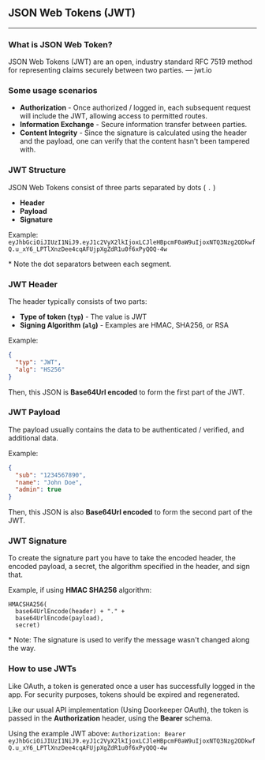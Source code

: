 ## JSON Web Tokens (JWT)
---
### What is JSON Web Token?
JSON Web Tokens (JWT) are an open, industry standard RFC 7519 method for representing claims securely between two parties. &mdash; jwt.io

### Some usage scenarios
* **Authorization** - Once authorized / logged in, each subsequent request will include the JWT, allowing access to permitted routes.
* **Information Exchange** - Secure information transfer between parties.
* **Content Integrity** - Since the signature is calculated using the header and the payload, one can verify that the content hasn't been tampered with.

### JWT Structure
JSON Web Tokens consist of three parts separated by dots ( `.` )
* **Header**
* **Payload**
* **Signature**

Example:
`eyJhbGciOiJIUzI1NiJ9.eyJ1c2VyX2lkIjoxLCJleHBpcmF0aW9uIjoxNTQ3Nzg2ODkwfQ.u_xY6_LPTlXnzDee4cqAFUjpXgZdR1u0f6xPyQOQ-4w`

\* Note the dot separators between each segment.

### JWT Header
The header typically consists of two parts:
* **Type of token (`typ`)** - The value is JWT
* **Signing Algorithm (`alg`)** - Examples are HMAC, SHA256, or RSA

Example:
```json
{
  "typ": "JWT",
  "alg": "HS256"
}
```

Then, this JSON is **Base64Url encoded** to form the first part of the JWT.

### JWT Payload
The payload usually contains the data to be authenticated / verified, and additional data.

Example:
```json
{
  "sub": "1234567890",
  "name": "John Doe",
  "admin": true
}
```

Then, this JSON is also **Base64Url encoded** to form the second part of the JWT.

### JWT Signature
To create the signature part you have to take the encoded header, the encoded payload, a secret, the algorithm specified in the header, and sign that.

Example, if using **HMAC SHA256** algorithm:
```
HMACSHA256(
  base64UrlEncode(header) + "." +
  base64UrlEncode(payload),
  secret)
```
\* Note: The signature is used to verify the message wasn't changed along the way.

### How to use JWTs
Like OAuth, a token is generated once a user has successfully logged in the app. For security purposes, tokens should be expired and regenerated.

Like our usual API implementation (Using Doorkeeper OAuth), the token is passed in the **Authorization** header, using the **Bearer** schema.

Using the example JWT above:
`Authorization: Bearer eyJhbGciOiJIUzI1NiJ9.eyJ1c2VyX2lkIjoxLCJleHBpcmF0aW9uIjoxNTQ3Nzg2ODkwfQ.u_xY6_LPTlXnzDee4cqAFUjpXgZdR1u0f6xPyQOQ-4w`
